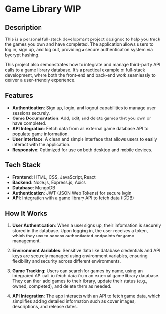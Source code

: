 # Game Library WIP

## Description

This is a personal full-stack development project designed to help you track the games you own and have completed. The application allows users to log in, sign up, and log out, providing a secure authentication system via bycrypt hashing. 

This project also demonstrates how to integrate and manage third-party API calls to a game library database. It’s a practical example of full-stack development, where both the front-end and back-end work seamlessly to deliver a user-friendly experience.

## Features

- **Authentication**: Sign up, login, and logout capabilities to manage user sessions securely.
- **Game Documentation**: Add, edit, and delete games that you own or have completed.
- **API Integration**: Fetch data from an external game database API to populate game information.
- **User Interface**: A clean and simple interface that allows users to easily interact with the application.
- **Responsive**: Optimized for use on both desktop and mobile devices.

## Tech Stack

- **Frontend**: HTML, CSS, JavaScript, React
- **Backend**: Node.js, Express.js, Axios
- **Database**: MongoDB 
- **Authentication**: JWT (JSON Web Tokens) for secure login
- **API**: Integration with a game library API to fetch data (IGDB)

## How It Works

1. **User Authentication**: When a user signs up, their information is securely stored in the database. Upon logging in, the user receives a token, which they use to access authenticated endpoints for game management.

2. **Environment Variables**: Sensitive data like database credentials and API keys are securely managed using environment variables, ensuring flexibility and security across different environments.
   
3. **Game Tracking**: Users can search for games by name, using an integrated API call to fetch data from an external game library database. They can then add games to their library, update their status (e.g., owned, completed), and delete them as needed.

4. **API Integration**: The app interacts with an API to fetch game data, which simplifies adding detailed information such as cover images, descriptions, and release dates.
